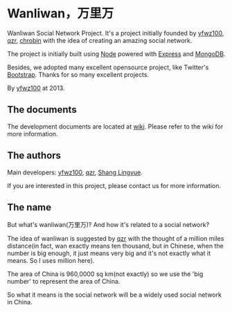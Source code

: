 Wanliwan，万里万
========

Wanliwan Social Network Project. It's a project initially founded by [yfwz100](mailto:yfwz100@yeah.net), [qzr](mailto:iloveyouliping@sina.com), [chrobin](mailto:wcw1991@163.com) with the idea of creating an amazing social network.

The project is initially built using [Node](http://www.nodejs.org) powered with [Express](http://www.expressjs.com) and [MongoDB](http://mongodb.org/).

Besides, we adopted many excellent opensource project, like Twitter's [Bootstrap](http://twitter.github.com/boostrap). Thanks for so many excellent projects.

By [yfwz100](mailto:yfwz100@yeah.net) at 2013.

## The documents 

The development documents are located at [wiki](wanliwan/wiki). Please refer to the wiki for more information.

## The authors

Main developers: [yfwz100](mailto:yfwz100@yeah.net), [qzr](mailto:iloveyouliping@sina.com), [Shang Lingyue](https://github.com/shly).

If you are interested in this project, please contact us for more information.


## The name

But what's wanliwan(万里万)? And how it's related to a social network?

The idea of wanliwan is suggested by [qzr](mailto:iloveyouliping@sina.com) with the thought of a million miles distance(in fact, wan exactly means ten thousand, but in Chinese, when the number is big enough, it just means very big and it's not exactly what it means. So I uses million here).

The area of China is 960,0000 sq km(not exactly) so we use the 'big number' to represent the area of China.

So what it means is the social network will be a widely used social network in China.

